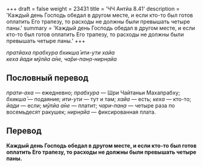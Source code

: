 +++
draft = false
weight = 23431
title = 'ЧЧ Антйа 8.41'
description = 'Каждый день Господь обедал в другом месте, и если кто-то был готов оплатить Его трапезу, то расходы не должны были превышать четыре паны.'
summary = 'Каждый день Господь обедал в другом месте, и если кто-то был готов оплатить Его трапезу, то расходы не должны были превышать четыре паны.'
+++

_пратйаха прабхура бхикша̄ ити-ути хайа  
кеха йади мӯлйа а̄не, ча̄ри-пан̣а-нирн̣айа_

## Пословный перевод

_прати_\-_аха_ — ежедневно; _прабхура_ — Шри Чайтаньи Махапрабху; _бхикша̄_ — подаяние; _ити_\-_ути_ — тут и там; _хайа_ — есть; _кеха_ — кто-то; _йади_ — если; _мӯлйа_ _а̄не_ — платит; _чари_\-_пан̣а_ — четыре раза по восемьдесят ракушек; _нирн̣айа_ — фиксированная плата.

## Перевод

**Каждый день Господь обедал в другом месте, и если кто-то был готов оплатить Его трапезу, то расходы не должны были превышать четыре паны.**
